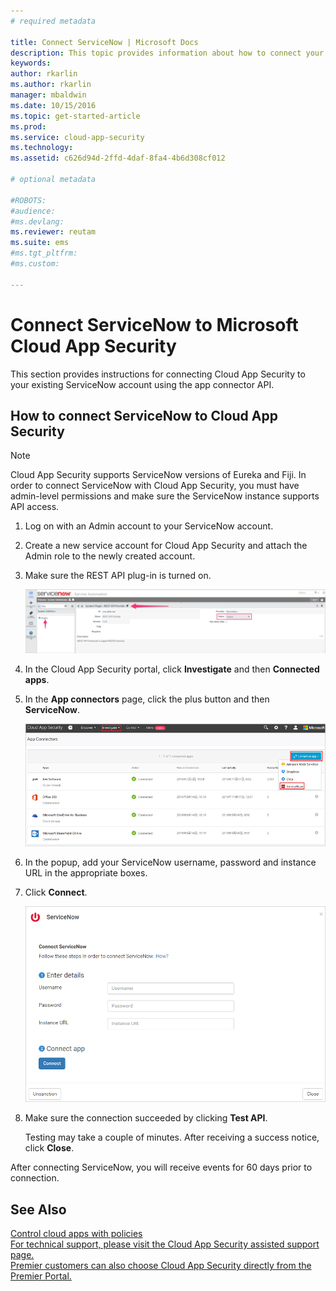 ```yaml
---
# required metadata

title: Connect ServiceNow | Microsoft Docs
description: This topic provides information about how to connect your ServiceNow app to Cloud App Security using the API connector.
keywords:
author: rkarlin
ms.author: rkarlin
manager: mbaldwin
ms.date: 10/15/2016
ms.topic: get-started-article
ms.prod:
ms.service: cloud-app-security
ms.technology:
ms.assetid: c626d94d-2ffd-4daf-8fa4-4b6d308cf012

# optional metadata

#ROBOTS:
#audience:
#ms.devlang:
ms.reviewer: reutam
ms.suite: ems
#ms.tgt_pltfrm:
#ms.custom:

---
```


# Connect ServiceNow to Microsoft Cloud App Security
This section provides instructions for connecting Cloud App Security to your existing ServiceNow account using the app connector API.  
  
## How to connect ServiceNow to Cloud App Security  
  
> [!NOTE]  
>  Cloud App Security supports ServiceNow versions of Eureka and Fiji. In order to connect ServiceNow with Cloud App Security, you must have admin-level permissions and make sure the ServiceNow instance supports API access.  
  
1.  Log on with an Admin account to your ServiceNow account.  
  
2.  Create a new service account for Cloud App Security and attach the Admin role to the newly created account.  
  
3.  Make sure the REST API plug-in is turned on.  
  
     ![servicenow account](./media/servicenow-account.png "servicenow account")  
  
4.  In the Cloud App Security portal, click **Investigate** and then **Connected apps**.  
  
5.  In the **App connectors** page, click the plus button and then **ServiceNow**.  
  
     ![connect servicenow](./media/connect-servicenow.png "connect servicenow")  
  
6.  In the popup, add your ServiceNow username, password and instance URL in the appropriate boxes.  
  
7.  Click **Connect**.  
  
     ![servicenow update password](./media/servicenow-update-password.png "servicenow update password")  
  
8.  Make sure the connection succeeded by clicking **Test API**.  
  
     Testing may take a couple of minutes. After receiving a success notice, click **Close**.  
  
After connecting ServiceNow, you will receive events for 60 days prior to connection.
  
## See Also  
[Control cloud apps with policies](control-cloud-apps-with-policies.md)   
[For technical support, please visit the Cloud App Security assisted support page.](http://support.microsoft.com/oas/default.aspx?prid=16031)   
[Premier customers can also choose Cloud App Security directly from the Premier Portal.](https://premier.microsoft.com/)  
  
  